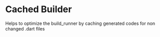 # Cached Builder
Helps to optimize the build_runner by caching generated codes for non changed .dart files